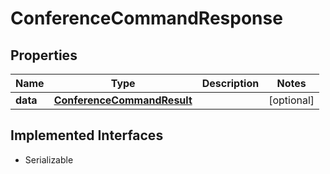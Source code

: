 

# ConferenceCommandResponse

## Properties

Name | Type | Description | Notes
------------ | ------------- | ------------- | -------------
**data** | [**ConferenceCommandResult**](ConferenceCommandResult.md) |  |  [optional]


## Implemented Interfaces

* Serializable



